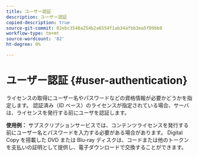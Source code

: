 ```yaml
---
title: ユーザー認証
description: ユーザー認証
copied-description: true
source-git-commit: 02ebc3548a254b2a6554f1ab34afbb3ea5f09bb8
workflow-type: tm+mt
source-wordcount: '82'
ht-degree: 0%

---
```


# ユーザー認証 {#user-authentication}

ライセンスの取得にユーザー名やパスワードなどの資格情報が必要かどうかを指定します。 認証済み（ID ベース）のライセンスが指定されている場合、サーバは、ライセンスを発行する前にユーザを認証します。

**使用例：** サブスクリプションサービスでは、コンテンツライセンスを発行する前にユーザー名とパスワードを入力する必要がある場合があります。 Digital Copy を搭載した DVD または Blu-ray ディスクは、コードまたは他のトークンを支払いの証明として提供し、電子ダウンロードで交換することができます。
